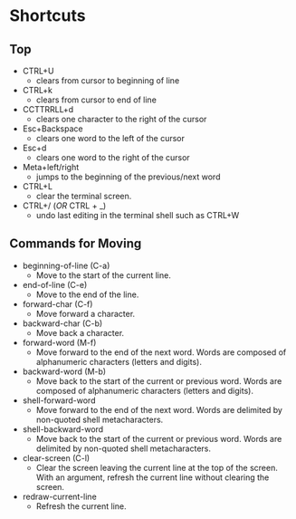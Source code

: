 # Shortcuts

## Top

* CTRL+U
  * clears from cursor to beginning of line
* CTRL+k
  * clears from cursor to end of line
* CCTTRRLL+d
  * clears one character to the right of the cursor
* Esc+Backspace
  * clears one word to the left of the cursor
* Esc+d
  * clears one word to the right of the cursor
* Meta+left/right
  * jumps to the beginning of the previous/next word
* CTRL+L
  * clear the terminal screen.
* CTRL+/ (*OR* CTRL + _)
  * undo last editing in the terminal shell such as CTRL+W

## Commands for Moving

* beginning-of-line (C-a)
  * Move to the start of the current line.
* end-of-line (C-e)
  * Move to the end of the line.
* forward-char (C-f)
  * Move forward a character.
* backward-char (C-b)
  * Move back a character.
* forward-word (M-f)
  * Move forward to the end of the next word.  Words are composed of alphanumeric characters (letters and digits).
* backward-word (M-b)
  * Move back to the start of the current or previous word.  Words are composed of alphanumeric characters (letters and digits).
* shell-forward-word
  * Move forward to the end of the next word.  Words are delimited by non-quoted shell metacharacters.
* shell-backward-word
  * Move back to the start of the current or previous word.  Words are delimited by non-quoted shell metacharacters.
* clear-screen (C-l)
  * Clear the screen leaving the current line at the top of the screen.  With an argument, refresh the current line without clearing the screen.
* redraw-current-line
  * Refresh the current line.
